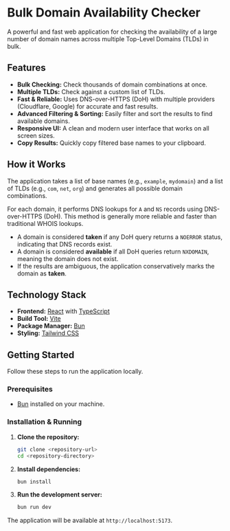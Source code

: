 # Bulk Domain Availability Checker

A powerful and fast web application for checking the availability of a large number of domain names across multiple Top-Level Domains (TLDs) in bulk.

## Features

- **Bulk Checking:** Check thousands of domain combinations at once.
- **Multiple TLDs:** Check against a custom list of TLDs.
- **Fast & Reliable:** Uses DNS-over-HTTPS (DoH) with multiple providers (Cloudflare, Google) for accurate and fast results.
- **Advanced Filtering & Sorting:** Easily filter and sort the results to find available domains.
- **Responsive UI:** A clean and modern user interface that works on all screen sizes.
- **Copy Results:** Quickly copy filtered base names to your clipboard.

## How it Works

The application takes a list of base names (e.g., `example`, `mydomain`) and a list of TLDs (e.g., `com`, `net`, `org`) and generates all possible domain combinations.

For each domain, it performs DNS lookups for `A` and `NS` records using DNS-over-HTTPS (DoH). This method is generally more reliable and faster than traditional WHOIS lookups.

- A domain is considered **taken** if any DoH query returns a `NOERROR` status, indicating that DNS records exist.
- A domain is considered **available** if all DoH queries return `NXDOMAIN`, meaning the domain does not exist.
- If the results are ambiguous, the application conservatively marks the domain as **taken**.

## Technology Stack

- **Frontend:** [React](https://reactjs.org/) with [TypeScript](https://www.typescriptlang.org/)
- **Build Tool:** [Vite](https://vitejs.dev/)
- **Package Manager:** [Bun](https://bun.sh/)
- **Styling:** [Tailwind CSS](https://tailwindcss.com/)

## Getting Started

Follow these steps to run the application locally.

### Prerequisites

- [Bun](https://bun.sh/docs/installation) installed on your machine.

### Installation & Running

1.  **Clone the repository:**
    ```bash
    git clone <repository-url>
    cd <repository-directory>
    ```

2.  **Install dependencies:**
    ```bash
    bun install
    ```

3.  **Run the development server:**
    ```bash
    bun run dev
    ```

The application will be available at `http://localhost:5173`.